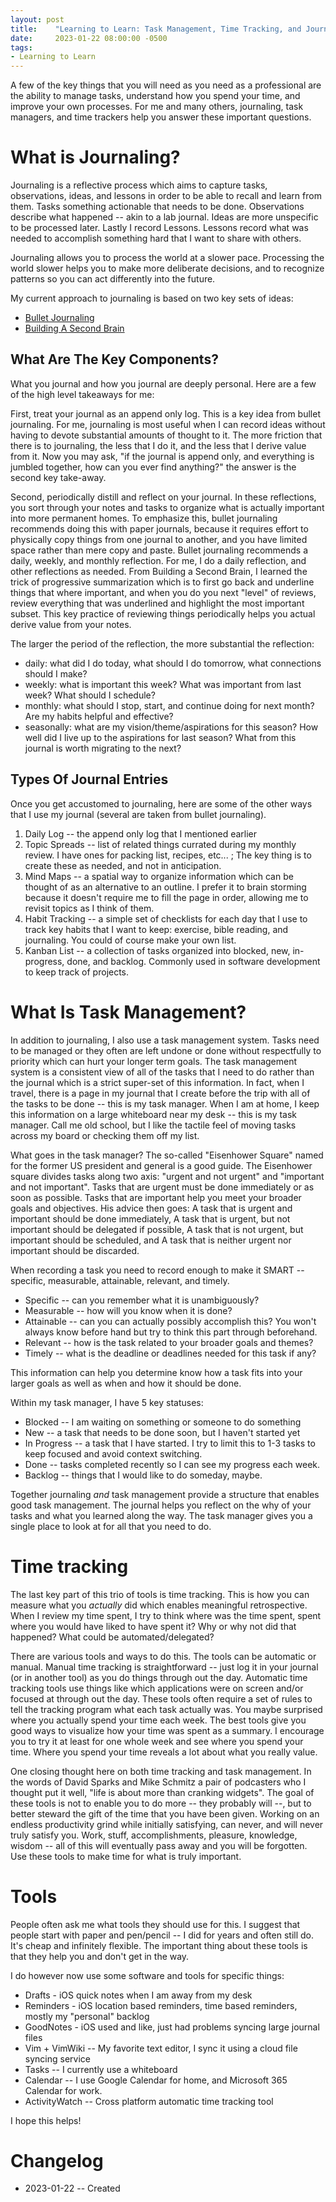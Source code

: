 ```yaml
---
layout: post
title:    "Learning to Learn: Task Management, Time Tracking, and Journaling"
date:     2023-01-22 08:00:00 -0500
tags: 
- Learning to Learn
---
```


A few of the key things that you will need as you need as a professional are the ability to manage tasks,
understand how you spend your time, and improve your own processes.  For me and many others, journaling,
task managers, and time trackers help you answer these important questions.

# What is Journaling?

Journaling is a reflective process which aims to capture tasks, observations,
ideas, and lessons in order to be able to recall and learn from them. Tasks
something actionable that needs to be done. Observations describe what happened
-- akin to a lab journal. Ideas are more unspecific to be processed later.
Lastly I record Lessons. Lessons record what was needed to accomplish something
hard that I want to share with others.

Journaling allows you to process the world at a slower pace.
Processing the world slower helps you to make more deliberate decisions, and to
recognize patterns so you can act differently into the future.

My current approach to journaling is based on two key sets of ideas:

+ [Bullet Journaling](https://bulletjournal.com/)
+ [Building A Second Brain](https://www.buildingasecondbrain.com/)



## What Are The Key Components?

What you journal and how you journal are deeply personal.
Here are a few of the high level takeaways for me:

First, treat your journal as an append only log.  This is a key idea from bullet journaling.  For me, journaling is most useful when I can record ideas without having to devote substantial amounts of thought to it.  The more friction that there is to journaling, the less that I do it, and the less that I derive value from it.  Now you may ask, "if the journal is append only, and everything is jumbled together, how can you ever find anything?"  the answer is the second key take-away.

Second, periodically distill and reflect on your journal.    In these reflections, you sort through your notes and tasks to organize what is actually important into more permanent homes.
To emphasize this, bullet journaling recommends doing this with paper journals, because it requires effort to physically copy things from one journal to another, and you have limited space rather than mere copy and paste.
Bullet journaling recommends a daily, weekly, and monthly reflection.  For me, I do a daily reflection, and other reflections as needed.
From Building a Second Brain, I learned the trick of progressive summarization which is to first go back and underline things that where important, and when you do you next "level" of reviews, review everything that was underlined and highlight the most important subset.
This key practice of reviewing things periodically helps you actual derive value from your notes.

The larger the period of the reflection, the more substantial the reflection:

+ daily: what did I do today, what should I do tomorrow, what connections should I make?
+ weekly: what is important this week? What was important from last week? What should I schedule?
+ monthly: what should I stop, start, and continue doing for next month? Are my habits helpful and effective?
+ seasonally: what are my vision/theme/aspirations for this season? How well did I live up to the aspirations for last season? What from this journal is worth migrating to the next?

## Types Of Journal Entries

Once you get accustomed to journaling, here are some of the other ways that I use my journal (several are taken from bullet journaling).

1. Daily Log -- the append only log that I mentioned earlier
2. Topic Spreads -- list of related things currated during my monthly review.  I have ones for packing list, recipes, etc... ; The key thing is to create these as needed, and not in anticipation.
3. Mind Maps -- a spatial way to organize information which can be thought of as an alternative to an outline.  I prefer it to brain storming because it doesn't require me to fill the page in order, allowing me to revisit topics as I think of them.
4. Habit Tracking -- a simple set of checklists for each day that I use to track key habits that I want to keep: exercise, bible reading, and journaling.  You could of course make your own list.
5. Kanban List -- a collection of tasks organized into blocked, new, in-progress, done, and backlog.  Commonly used in software development to keep track of projects.


# What Is Task Management?

In addition to journaling, I also use a task management system.
Tasks need to be managed or they often are left undone or done without respectfully to priority which can hurt your longer term goals.
The task management system is a consistent view of all of the tasks that I need to do rather than the journal which is a strict super-set of this information.
In fact, when I travel, there is a page in my journal that I create before the trip with all of the tasks to be done -- this is my task manager.
When I am at home, I  keep this information on a large whiteboard near my desk -- this is my task manager.
Call me old school, but I like the tactile feel of moving tasks across my board or checking them off my list.

What goes in the task manager?
The so-called "Eisenhower Square" named for the former US president and general is a good guide.
The Eisenhower square divides tasks along two axis: "urgent and not urgent" and "important and not important".
Tasks that are urgent must be done immediately or as soon as possible.
Tasks that are important help you meet your broader goals and objectives.
His advice then goes:
A task that is urgent and important should be done immediately,
A task that is urgent, but not important should be delegated if possible,
A task that is not urgent, but important should be scheduled, and
A task that is neither urgent nor important should be discarded.

When recording a task you need to record enough to make it SMART --  specific, measurable, attainable, relevant, and timely.

+ Specific -- can you remember what it is unambiguously?
+ Measurable -- how will you know when it is done?
+ Attainable -- can you can actually possibly accomplish this? You won't always know before hand but try to think this part through beforehand.
+ Relevant -- how is the task related to your broader goals and themes?
+ Timely -- what is the deadline or deadlines needed for this task if any?

This information can help you determine know how a task fits into your larger goals as well as when and how it should be done.

Within my task manager, I have 5 key statuses:

+ Blocked -- I am waiting on something or someone to do something
+ New -- a task that needs to be done soon, but I haven't started yet
+ In Progress -- a task that I have started.  I try to limit this to 1-3 tasks to keep focused and avoid context switching.
+ Done -- tasks completed recently so I can see my progress each week.
+ Backlog -- things that I would like to do someday, maybe.

Together journaling _and_ task management provide a structure that enables good task management.
The journal helps you reflect on the why of your tasks and what you learned along the way.
The task manager gives you a single place to look at for all that you need to do.

# Time tracking

The last key part of this trio of tools is time tracking.
This is how you can measure what you _actually_ did which enables meaningful retrospective. 
When I review my time spent, I try to think where was the time spent, spent where you would have liked to have spent it? Why or why not did that happened? What could be automated/delegated?

There are various tools and ways to do this.
The tools can be automatic or manual.
Manual time tracking is straightforward -- just log it in your journal (or in another tool) as you do things through out the day.
Automatic time tracking tools use things like which applications were on screen and/or focused at through out the day.
These tools often require a set of rules to tell the tracking program what each task actually was.
You maybe surprised where you actually spend your time each week.
The best tools give you good ways to visualize how your time was spent as a summary.
I encourage you to try it at least for one whole week and see where you spend your time.
Where you spend your time reveals a lot about what you really value.

One closing thought here on both time tracking and task management.
In the words of David Sparks and Mike Schmitz a pair of podcasters who I thought put it well, "life is about more than cranking widgets".
The goal of these tools is not to enable you to do more -- they probably will --, but to better steward the gift of the time that you have been given.
Working on an endless productivity grind while initially satisfying, can never, and will never truly satisfy you.
Work, stuff, accomplishments, pleasure, knowledge, wisdom -- all of this will eventually pass away and you will be forgotten.
Use these tools to make time for what is truly important.

# Tools

People often ask me what tools they should use for this.
I suggest that people start with paper and pen/pencil -- I did for years and often still do.
It's cheap and infinitely flexible.
The important thing about these tools is that they help you and don't get in the way.

I do however now use some software and tools for specific things: 

+ Drafts - iOS quick notes when I am away from my desk
+ Reminders - iOS location based reminders, time based reminders, mostly my "personal" backlog
+ GoodNotes - iOS used and like, just had problems syncing large journal files
+ Vim + VimWiki -- My favorite text editor, I sync it using a cloud file syncing service
+ Tasks -- I currently use a whiteboard
+ Calendar -- I use Google Calendar for home, and Microsoft 365 Calendar for work.
+ ActivityWatch -- Cross platform automatic time tracking tool

I hope this helps!

# Changelog

+ 2023-01-22 -- Created
